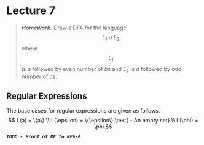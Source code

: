 # Lecture 7

> ***Homework.*** Draw a DFA for the language $$L_1 \cup L_2$$ where $$L_1$$ is $a$ followed by even number of $b$s and $L_2$ is $a$ followed by odd number of $c$s.

## Regular Expressions

The base cases for regular expressions are given as follows.
$$
L(a) = \{a\} \\
L(\epsilon) = \{\epsilon\} \text{ - An empty set} \\
L(\phi) = \phi
$$
***`TODO - Proof of RE to NFA-`$\epsilon$***.

